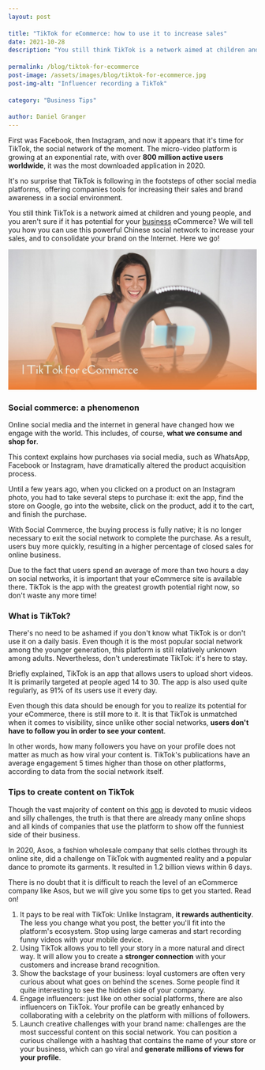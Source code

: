 ```yaml
---
layout: post

title: "TikTok for eCommerce: how to use it to increase sales"
date: 2021-10-28
description: "You still think TikTok is a network aimed at children and young people, and you aren't sure if it has potential for your business eCommerce? We will tell you how you can use this powerful Chinese social network to increase your sales, and to consolidate your brand on the Internet. Here we go!"

permalink: /blog/tiktok-for-ecommerce
post-image: /assets/images/blog/tiktok-for-ecommerce.jpg
post-img-alt: "Influencer recording a TikTok"

category: "Business Tips"

author: Daniel Granger
---
```



First was Facebook, then Instagram, and now it appears that it's time for TikTok, the social network of the moment. The micro-video platform is growing at an exponential rate, with over **800 million active users worldwide**, it was the most downloaded application in 2020.

It's no surprise that TikTok is following in the footsteps of other social media platforms,  offering companies tools for increasing their sales and brand awareness in a social environment.

You still think TikTok is a network aimed at children and young people, and you aren't sure if it has potential for your [business](https://polax.co.uk/blog/why-you-need-a-website-for-your-business) eCommerce? We will tell you how you can use this powerful Chinese social network to increase your sales, and to consolidate your brand on the Internet. Here we go!

![Influencer recording a TikTok](/assets/images/blog/tiktok-for-ecommerce.jpg)

### **Social commerce: a phenomenon**

Online social media and the internet in general have changed how we engage with the world. This includes, of course, **what we consume and shop for**.

This context explains how purchases via social media, such as WhatsApp, Facebook or Instagram, have dramatically altered the product acquisition process.

Until a few years ago, when you clicked on a product on an Instagram photo, you had to take several steps to purchase it: exit the app, find the store on Google, go into the website, click on the product, add it to the cart, and finish the purchase.

With Social Commerce, the buying process is fully native; it is no longer necessary to exit the social network to complete the purchase. As a result, users buy more quickly, resulting in a higher percentage of closed sales for online business.

Due to the fact that users spend an average of more than two hours a day on social networks, it is important that your eCommerce site is available there. TikTok is the app with the greatest growth potential right now, so don't waste any more time!

### **What is TikTok?**

There's no need to be ashamed if you don't know what TikTok is or don't use it on a daily basis. Even though it is the most popular social network among the younger generation, this platform is still relatively unknown among adults. Nevertheless, don't underestimate TikTok: it's here to stay.

Briefly explained, TikTok is an app that allows users to upload short videos. It is primarily targeted at people aged 14 to 30. The app is also used quite regularly, as 91% of its users use it every day.

Even though this data should be enough for you to realize its potential for your eCommerce, there is still more to it. It is that TikTok is unmatched when it comes to visibility, since unlike other social networks, **users don't have to follow you in order to see your content**.

In other words, how many followers you have on your profile does not matter as much as how viral your content is. TikTok's publications have an average engagement 5 times higher than those on other platforms, according to data from the social network itself.

### **Tips to create content on TikTok**

Though the vast majority of content on this [app](https://polax.co.uk/blog/apps-every-business-needs) is devoted to music videos and silly challenges, the truth is that there are already many online shops and all kinds of companies that use the platform to show off the funniest side of their business.

In 2020, Asos, a fashion wholesale company that sells clothes through its online site, did a challenge on TikTok with augmented reality and a popular dance to promote its garments. It resulted in 1.2 billion views within 6 days.

There is no doubt that it is difficult to reach the level of an eCommerce company like Asos, but we will give you some tips to get you started. Read on!

1. It pays to be real with TikTok: Unlike Instagram, **it rewards authenticity**. The less you change what you post, the better you'll fit into the platform's ecosystem. Stop using large cameras and start recording funny videos with your mobile device.
2. Using TikTok allows you to tell your story in a more natural and direct way. It will allow you to create a **stronger connection** with your customers and increase brand recognition.
3. Show the backstage of your business: loyal customers are often very curious about what goes on behind the scenes. Some people find it quite interesting to see the hidden side of your company.
4. Engage influencers: just like on other social platforms, there are also influencers on TikTok. Your profile can be greatly enhanced by collaborating with a celebrity on the platform with millions of followers.
5. Launch creative challenges with your brand name: challenges are the most successful content on this social network. You can position a curious challenge with a hashtag that contains the name of your store or your business, which can go viral and **generate millions of views for your profile**.